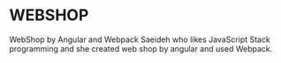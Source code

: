 # WEBSHOP
WebShop by Angular and Webpack
Saeideh who likes JavaScript Stack programming and she created web shop by angular and used Webpack.
